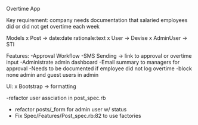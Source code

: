 Overtime App

Key requirement: company needs documentation that salaried employees did or did not get overtime each week

Models
x  Post -> date:date rationale:text 
x User -> Devise 
x AdminUser -> STI

Features:
-Approval Workflow
-SMS Sending -> link to approval or overtime input
-Administrate admin dashboard
-Email summary to managers for approval
-Needs to be documented if employee did not log overtime
-block none admin and guest users in admin

UI:
x Bootstrap -> formatting

-refactor user assciation in post_spec.rb
- refactor posts/_form for admin user w/ status
- Fix Spec/Features/Post_spec.rb:82 to use factories